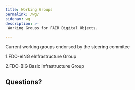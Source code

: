 ```yaml
---
title: Working Groups 
permalink: /wg/
sidenav: wg 
description: >-
 Working Groups for FAIR Digital Objects.

---
```


Current working groups endorsed by the steering commitee

1.FDO-eING eInfrastructure Group 

2.FDO-BIG Basic Infrastructure Group

## Questions?

